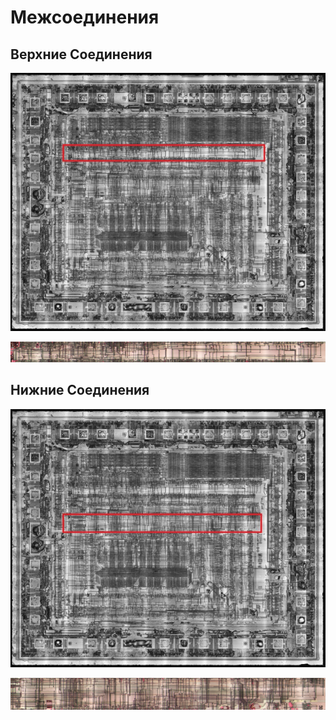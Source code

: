 # Межсоединения

## Верхние Соединения

![locator_rails1](imgstore/locator_rails1.jpg)

![rails1](imgstore/rails1.jpg)

## Нижние Соединения

![locator_rails2](imgstore/locator_rails2.jpg)

![rails2](imgstore/rails2.jpg)
